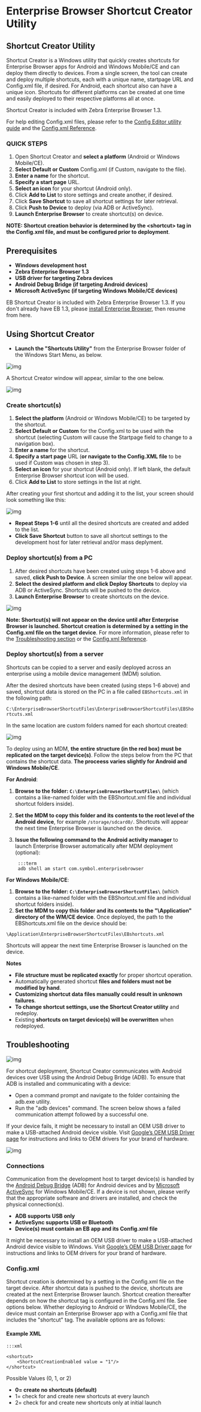 # Enterprise Browser Shortcut Creator Utility 

## Shortcut Creator Utility
Shortcut Creator is a Windows utility that quickly creates shortcuts for Enterprise Browser apps for Android and Windows Mobile/CE and can deploy them directly to devices. From a single screen, the tool can create and deploy multiple shortcuts, each with a unique name, startpage URL and Config.xml file, if desired. For Android, each shortcut also can have a unique icon. Shortcuts for different platforms can be created at one time and easily deployed to their respective platforms all at once. 

Shortcut Creator is included with Zebra Enterprise Browser 1.3. 

For help editing Config.xml files, please refer to the [Config Editor utility guide](../guide/ConfigEditor) and the [Config.xml Reference](../guide/configreference). 


### QUICK STEPS
1. Open Shortcut Creator and **select a platform** (Android or Windows Mobile/CE).
2. **Select Default or Custom** Config.xml (if Custom, navigate to the file).
3. **Enter a name** for the shortcut.
4. **Specify a start page** URL.
5. **Select an icon** for your shortcut (Android only).
6. Click **Add to List** to store settings and create another, if desired. 
7. Click **Save Shortcut** to save all shortcut settings for later retrieval.
8. Click **Push to Device** to deploy (via ADB or ActiveSync).
9. **Launch Enterprise Browser** to create shortcut(s) on device.  

**NOTE: Shortcut creation behavior is determined by the &lt;shortcut&gt; tag in the Config.xml file, and must be configured prior to deployment**.  

## Prerequisites
* **Windows development host**
* **Zebra Enterprise Browser 1.3**
* **USB driver for targeting Zebra devices**
* **Android Debug Bridge (if targeting Android devices)**
* **Microsoft ActiveSync (if targeting Windows Mobile/CE devices)**

EB Shortcut Creator is included with Zebra Enterprise Browser 1.3. If you don't already have EB 1.3, please [install Enterprise Browser](../guide/setup), then resume from here. 

## Using Shortcut Creator

* **Launch the "Shortcuts Utility"** from the Enterprise Browser folder of the Windows Start Menu, as below. 

![img](images/Utilities/Shortcut_Creator_01.jpg)

A Shortcut Creator window will appear, similar to the one below.  

![img](images/Utilities/Shortcut_Creator_02.jpg)

### Create shortcut(s)

1. **Select the platform** (Android or Windows Mobile/CE) to be targeted by the shortcut.
2. **Select Default or Custom** for the Config.xml to be used with the shortcut (selecting Custom will cause the Startpage field to change to a navigation box).
3. **Enter a name** for the shortcut.
4. **Specify a start page** URL (**or navigate to the Config.XML file** to be used if Custom was chosen in step 3). 
5. **Select an icon** for your shortcut (Android only). If left blank, the default Enterprise Browser shortcut icon will be used.
6. Click **Add to List** to store settings in the list at right.

After creating your first shortcut and adding it to the list, your screen should look something like this:   

![img](images/Utilities/Shortcut_Creator_03.jpg)

* **Repeat Steps 1-6** until all the desired shortcuts are created and added to the list. 
* **Click Save Shortcut** button to save all shortcut settings to the development host for later retrieval and/or mass deplyment. 

### Deploy shortcut(s) from a PC

1. After desired shortcuts have been created using steps 1-6 above and saved, **click Push to Device**. A screen similar the one below will appear. 
2. **Select the desired platform and click Deploy Shortcuts** to deploy via ADB or ActiveSync. Shortcuts will be pushed to the device. 
3. **Launch Enterprise Browser** to create shortcuts on the device.  

![img](images/Utilities/Shortcut_Creator_04.jpg)

**Note: Shortcut(s) will not appear on the device until after Enterprise Browser is launched. Shortcut creation is determined by a setting in the Config.xml file on the target device**. For more information, please refer to the [Troubleshooting section](../guide/ShortcutCreator?Troubleshooting) or the [Config.xml Reference](../guide/configreference). 

### Deploy shortcut(s) from a server
Shortcuts can be copied to a server and easily deployed across an enterprise using a mobile device management (MDM) solution. 

After the desired shortcuts have been created (using steps 1-6 above) and saved, shortcut data is stored on the PC in a file called `EBShortcuts.xml` in the following path: 

`C:\EnterpriseBrowserShortcutFiles\EnterpriseBrowserShortcutFiles\EBShortcuts.xml` 

In the same location are custom folders named for each shortcut created: 

![img](images/Utilities/Shortcut_Creator_07.jpg)

To deploy using an MDM, **the entire structure (in the red box) must be replicated on the target device(s)**. Follow the steps below from the PC that contains the shortcut data. **The proceess varies slightly for Android and Windows Mobile/CE**. 

**For Android**:

1. **Browse to the folder: `C:\EnterpriseBrowserShortcutFiles\`** (which contains a like-named folder with the EBShortcut.xml file and individual shortcut folders inside).
2. **Set the MDM to copy this folder and its contents to the root level of the Android device**, for example `/storage/sdcard0/`. Shortcuts will appear the next time Enterprise Browser is launched on the device.
3. **Issue the following command to the Android activity manager** to launch Enterprise Browser automatically after MDM deployment (optional): 

		:::term
		adb shell am start com.symbol.enterprisebrowser


**For Windows Mobile/CE**: 

1. **Browse to the folder: `C:\EnterpriseBrowserShortcutFiles\`** (which contains a like-named folder with the EBShortcut.xml file and individual shortcut folders inside).
2. **Set the MDM to copy this folder and its contents to the "\Application\" directory of the WM/CE device**. Once deployed, the path to the EBShortcuts.xml file on the device should be: 

`\Application\EnterpriseBrowserShortcutFiles\EBshortcuts.xml`

Shortcuts will appear the next time Enterprise Browser is launched on the device. 

**Notes** 

* **File structure must be replicated exactly** for proper shortcut operation.
* Automatically generated shortcut **files and folders must not be modified by hand**. 
* **Customizing shortcut data files manually could result in unknown failures**.
* **To change shortcut settings, use the Shortcut Creator utility** and redeploy. 
* Existing **shortcuts on target device(s) will be overwritten** when redeployed. 

## Troubleshooting

![img](images/Utilities/Shortcut_Creator_05.jpg)

For shortcut deployment, Shortcut Creator communicates with Android devices over USB using the Android Debug Bridge (ADB). To ensure that ADB is installed and communicating with a device: 

* Open a command prompt and navigate to the folder containing the adb.exe utility.
* Run the "adb devices" command. The screen below shows a failed communication attempt followed by a successful one. 

If your device fails, it might be necessary to install an OEM USB driver to make a USB-attached Android device visible. Visit [Google’s OEM USB Driver page](http://developer.android.com/tools/extras/oem-usb.html) for instructions and links to OEM drivers for your brand of hardware.


![img](images/Utilities/Shortcut_Creator_06.jpg)

### Connections
Communication from the development host to target device(s) is handled by the [Android Debug Bridge](http://developer.android.com/tools/help/adb.html) (ADB) for Android devices and by [Microsoft ActiveSync](http://www.microsoft.com/en-us/download/details.aspx?id=15) for Windows Mobile/CE. If a device is not shown, please verify that the appropriate software and drivers are installed, and check the physical connection(s). 

* **ADB supports USB only**
* **ActiveSync supports USB or Bluetooth** 
* **Device(s) must contain an EB app and its Config.xml file**  

It might be necessary to install an OEM USB driver to make a USB-attached Android device visible to Windows. Visit [Google’s OEM USB Driver page](http://developer.android.com/tools/extras/oem-usb.html) for instructions and links to OEM drivers for your brand of hardware.

### Config.xml
Shortcut creation is determined by a setting in the Config.xml file on the target device. After shortcut data is pushed to the device, shortcuts are created at the next Enterprise Browser launch. Shortcut creation thereafter depends on how the shortcut tag is configured in the Config.xml file. See options below. Whether deploying to Android or Windows Mobile/CE, the device must contain an Enterprise Browser app with a Config.xml file that includes the "shortcut" tag. The available options are as follows:  

#### Example XML

 	:::xml

	<shortcut>
		<ShortcutCreationEnabled value = "1"/>
	</shortcut>


Possible Values (0, 1, or 2)

* **0= create no shortcuts (default)**
* 1= check for and create new shortcuts at every launch
* 2= check for and create new shortcuts only at initial launch


